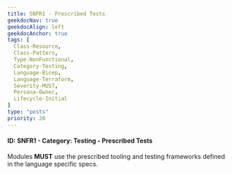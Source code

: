 ```yaml
---
title: SNFR1 - Prescribed Tests
geekdocNav: true
geekdocAlign: left
geekdocAnchor: true
tags: [
  Class-Resource,
  Class-Pattern,
  Type-NonFunctional,
  Category-Testing,
  Language-Bicep,
  Language-Terraform,
  Severity-MUST,
  Persona-Owner,
  Lifecycle-Initial
]
type: "posts"
priority: 20
---
```


#### ID: SNFR1 - Category: Testing - Prescribed Tests

Modules **MUST** use the prescribed tooling and testing frameworks defined in the language specific specs.
